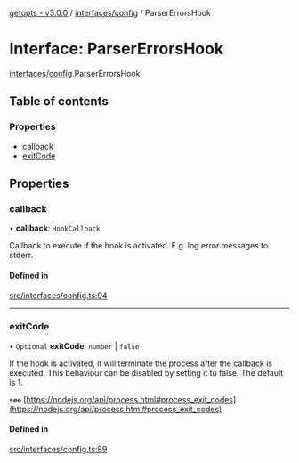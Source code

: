 [getopts - v3.0.0](../README.md) / [interfaces/config](../modules/interfaces_config.md) / ParserErrorsHook

# Interface: ParserErrorsHook

[interfaces/config](../modules/interfaces_config.md).ParserErrorsHook

## Table of contents

### Properties

- [callback](interfaces_config.ParserErrorsHook.md#callback)
- [exitCode](interfaces_config.ParserErrorsHook.md#exitcode)

## Properties

### callback

• **callback**: `HookCallback`

Callback to execute if the hook is activated. E.g. log error messages to
stderr.

#### Defined in

[src/interfaces/config.ts:94](https://github.com/prasadrajandran/node-getopts/blob/43d0c83/src/interfaces/config.ts#L94)

---

### exitCode

• `Optional` **exitCode**: `number` \| `false`

If the hook is activated, it will terminate the process after the callback
is executed. This behaviour can be disabled by setting it to false. The
default is 1.

**`see`** [https://nodejs.org/api/process.html#process_exit_codes](https://nodejs.org/api/process.html#process_exit_codes)

#### Defined in

[src/interfaces/config.ts:89](https://github.com/prasadrajandran/node-getopts/blob/43d0c83/src/interfaces/config.ts#L89)
